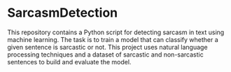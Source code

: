 # SarcasmDetection
This repository contains a Python script for detecting sarcasm in text using machine learning. The task is to train a model that can classify whether a given sentence is sarcastic or not. This project uses natural language processing techniques and a dataset of sarcastic and non-sarcastic sentences to build and evaluate the model.
